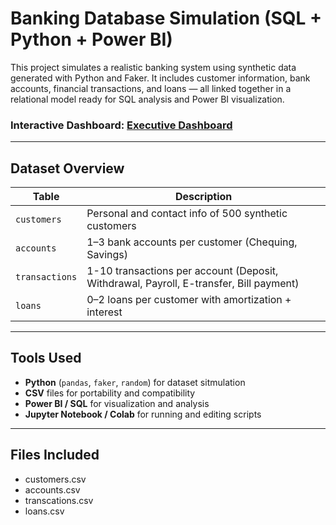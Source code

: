 # Banking Database Simulation (SQL + Python + Power BI)

This project simulates a realistic banking system using synthetic data generated with Python and Faker. It includes customer information, bank accounts, financial transactions, and loans — all linked together in a relational model ready for SQL analysis and Power BI visualization.

### Interactive Dashboard: [Executive Dashboard](https://app.powerbi.com/reportEmbed?reportId=3f46ed1f-84f2-467c-bf11-8c3af851cd64&autoAuth=true&ctid=8322cefd-0a4c-4e2c-bde5-b17933e7b00f&actionBarEnabled=true)

---

## Dataset Overview

| Table         | Description                                                |
|---------------|------------------------------------------------------------|
| `customers`   | Personal and contact info of 500 synthetic customers       |
| `accounts`    | 1–3 bank accounts per customer (Chequing, Savings)         |
| `transactions`| 1-10 transactions per account (Deposit, Withdrawal, Payroll, E-transfer, Bill payment)  |
| `loans`       | 0–2 loans per customer with amortization + interest        |

---

## Tools Used

- **Python** (`pandas`, `faker`, `random`) for dataset sitmulation
- **CSV** files for portability and compatibility
- **Power BI / SQL** for visualization and analysis
- **Jupyter Notebook / Colab** for running and editing scripts

---

## Files Included

- customers.csv
- accounts.csv
- transcations.csv
- loans.csv
